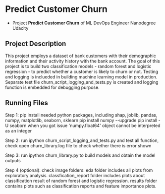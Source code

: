 # Predict Customer Churn

- Project **Predict Customer Churn** of ML DevOps Engineer Nanodegree Udacity

## Project Description

This project employs a dataset of bank customers with their demographic information and their activity history with the bank account. The goal of this project is to build two classification models - random forest and logistic regression - to predict whether a customer is likely to churn or not. 
Testing and logging is inclueded in building machine learning model in production. Separate test file churn_script_logging_and_tests.py is created and logging function is embedded for debugging purpose.  

## Running Files
Step 1: pip install needed python packages, including shap, joblib, pandas, numpy, matplotlib, seaborn, sklearn
        pip install numpy --upgrade
        pip install -U seaborn when you got issue 'numpy.float64' object cannot be interpreted as an integer

Step 2: run ipython churn_script_logging_and_tests.py and test all function, check open churn_library.log file to check whether there is error shown

Step 3: run ipython churn_library.py to build models and obtain the model outputs

Step 4 (optional): 
       check image folders:
       eda folder includes all plots from exploratory analysis. 
       classfication_report folder includes plots about classification result of random forest and logistic regression. 
       results folder contains plots such as classification reports and feature importance plots.


